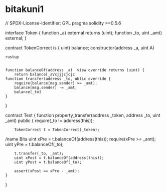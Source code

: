 # bitakuni1

// SPDX-License-Identifier: GPL
pragma solidity >=0.5.6

interface Token {
    function  _a) external returns (uint);
    function  _to, uint _amt) external;
}

contract TokenCorrect is {
 uint) balance;
    constructor(address _a, uint 
    A) 
    
    rustup
    
    
    function balanceOf(address _a)  view override returns (uint) {
        return balance[_aVxjjjcjcjc
    function transfer(address _to, ublic override {
        require(balance[msg.sender] >= _amt);
        balance[msg.sender] -= _amt;
        balance[_to]
    }
}

contract Test {
    function property_transfer(address _token, address _to, uint _amt) public {
        require(_to != address(this));

        TokenCorrect t = TokenCorrect(_token);
/name Bita
        uint xPre = t.balanceOf(address(this));
        require(xPre >= _amt);
        uint yPre = t.balanceOf(_to);

        t.transfer(_to, _amt);
        uint xPost = t.balanceOf(address(this));
        uint yPost = t.balanceOf(_to);

        assert(xPost == xPre - _amt);
    }
}
